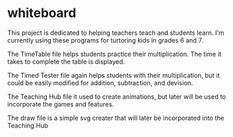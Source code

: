 # whiteboard

This project is dedicated to helping teachers teach and students learn.  I'm currently using these programs for turtoring kids in grades 6 and 7. 

The TimeTable file helps students practice their multiplication.  The time it takes to complete the table is displayed. 

The Timed Tester file again helps students with their multiplication, but it could be easily modified for addition, subtraction, and devision. 

The Teaching Hub file it used to create animations, but later will be used to incorporate the games and features. 

The draw file is a simple svg creater that will later be incorporated into the Teaching Hub


